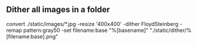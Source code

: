 ## Dither all images in a folder
convert ./static/images/*.jpg -resize '400x400' -dither FloydSteinberg -remap pattern:gray50 -set filename:base "%[basename]" "./static/dither/%[filename:base].png"
